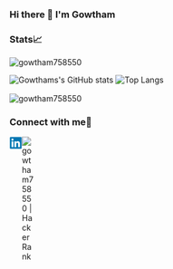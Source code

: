 ### Hi there 👋 I'm Gowtham

### Stats📈
<img src="https://komarev.com/ghpvc/?username=gowtham758550&label=Profile%20views&color=0e75b6&style=flat" alt="gowtham758550" />

![Gowthams's GitHub stats](https://github-readme-stats.vercel.app/api?username=gowtham758550&count_private=true&show_icons=true)
![Top Langs](https://github-readme-stats.vercel.app/api/top-langs/?username=gowtham758550&layout=compact&hide=html)

<p><img align="center" src="https://github-readme-streak-stats.herokuapp.com/?user=gowtham758550&" alt="gowtham758550" /></p>



### Connect with me🤝
[<img align="left" alt="gowtham758550 | LinkedIn" width="22px" src="https://raw.githubusercontent.com/devicons/devicon/master/icons/linkedin/linkedin-original.svg" />](https://www.linkedin.com/in/gowtham-s-516433182)
[<img align="left" alt="gowtham758550 | HackerRank" width="22px" src="https://cdn.jsdelivr.net/npm/simple-icons@v3/icons/hackerrank.svg" />](https://www.hackerrank.com/gowtham758550)
<br>


